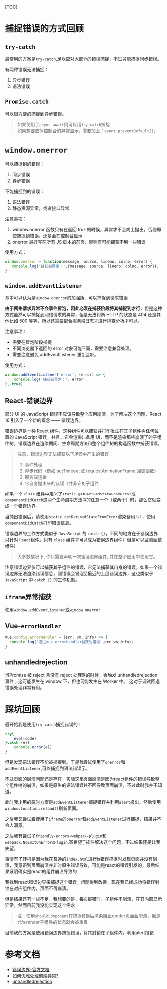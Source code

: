 [TOC]

# 捕捉错误的方式回顾
## `try-catch`
最常用的方案是`try-catch`,足以应对大部分的错误捕捉，不过只能捕捉同步错误。

有两种错误无法捕捉：
1. 异步错误
2. 语法错误

## `Promise.catch`
可以很方便的捕捉到异步错误。
> 如果使用了`async await`则可以用`try-catch`捕捉<br/>
> 如果想要去掉控制台的异常显示，需要加上：`event.preventDefault();`

# `window.onerror`
可以捕捉到的错误：
1. 同步错误
2. 异步错误

不能捕捉到的错误：
1. 语法错误
2. 静态资源异常，或者接口异常

注意事项：
1. window.onerror 函数只有在返回 true 的时候，异常才不会向上抛出，否则即使捕捉到错误，还是会在控制台显示
2. onerror 最好写在所有 JS 脚本的前面，否则有可能捕获不到一些错误

使用方式：
```js
window.onerror = function(message, source, lineno, colno, error) {
   console.log('捕获到异常：',{message, source, lineno, colno, error});
}
```

## `window.addEventListener`
基本可以认为是`window.onerror`的加强版，可以捕捉到请求错误

**由于网络请求异常不会事件冒泡，因此必须在捕获阶段将其捕捉到才行**，但是这种方式虽然可以捕捉到网络请求的异常，但是无法判断 HTTP 的状态是 404 还是其他比如 500 等等，所以还需要配合服务端日志才进行排查分析才可以。

注意事项：
- 需要在冒泡阶段捕捉
- 不同浏览器下返回的 error 对象可能不同，需要注意兼容处理。
- 需要注意避免 addEventListener 重复监听。

使用方式：
```js
window.addEventListener('error', (error) => {
    console.log('捕获到异常：', error);
}, true)
```

## React-错误边界
部分 UI 的 JavaScript 错误不应该导致整个应用崩溃，为了解决这个问题，React 16 引入了一个新的概念 —— 错误边界。

错误边界是一种 React 组件，这种组件可以捕获并打印发生在其子组件树任何位置的 JavaScript 错误，并且，它会渲染出备用 UI，而不是渲染那些崩溃了的子组件树。错误边界在渲染期间、生命周期方法和整个组件树的构造函数中捕获错误。

> 注意，错误边界无法捕获以下场景中产生的错误：
> 1. 事件处理
> 2. 异步代码（例如 setTimeout 或 requestAnimationFrame 回调函数）
> 3. 服务端渲染
> 4. 它自身抛出来的错误（并非它的子组件

如果一个 `class` 组件中定义了`static getDerivedStateFromError`或`componentDidCatch`这两个生命周期方法中的任意一个（或两个）时，那么它就变成一个错误边界。

当抛出错误后，请使用`static getDerivedStateFromError`渲染备用 UI ，使用`componentDidCatch`打印错误信息。

错误边界的工作方式类似于 `JavaScript` 的 `catch {}`，不同的地方在于错误边界只针对 `React`组件。只有 `class` 组件才可以成为错误边界组件）但是可以监测函数组件）
> 大多数情况下, 你只需要声明一次错误边界组件, 并在整个应用中使用它。

注意错误边界仅可以捕获其子组件的错误，它无法捕获其自身的错误。如果一个错误边界无法渲染错误信息，则错误会冒泡至最近的上层错误边界，这也类似于 `JavaScript` 中 `catch {}` 的工作机制。

## `iframe`异常捕获
使用`window.addEventListener`或`window.onerror`

## Vue-`errorHandler`
```js
Vue.config.errorHandler = (err, vm, info) => {
  console.log('通过vue errorHandler捕获的错误',err,vm,info);
}
```

## unhandledrejection
当Promise 被 reject 且没有 reject 处理器的时候，会触发 unhandledrejection 事件；这可能发生在 window 下，但也可能发生在 Worker 中。 这对于调试回退错误处理非常有用。

# 踩坑回顾
最开始我是使用`try-catch`捕捉错误的：
```js
try{
    evel(code)
}catch (e){
    console.error(e1)
}
```

但是发现语法错误不能被捕捉到。于是我尝试使用了`onerror`和`addEventListener`,可以捕捉到语法错误了。

不过页面的崩溃问题还是存在，实际这里页面崩溃是因为react组件的错误导致整个组件树的崩溃，如果是原生的语法错误并不回导致页面崩溃，不过此时我并不知道。

此时我才用的临时方案是`addEventListener`捕捉错误并利用`alert`报出，然后使用` window.location.reload()`刷新页面。

之后我又尝试着使用了`iframe`的`onerror`和`addEventListener`进行捕捉，结果并不令人满意。

之后我有尝试了`friendly-errors-webpack-plugin`和`webpack.NoEmitOnErrorsPlugin`,寄希望于插件解决这个问题，不过结果还是让我失望。

事情有了转机是因为我在普通的`index.html`进行js错误捕捉时发现页面并没有崩溃，我意识到页面崩溃并非时原生错误导致，可能是react的错误引发的，最后结果证明确实是react的组件崩溃导致的

我找到react错误边界来捕捉这个错误，问题得到改善，现在我已经成功将错误封锁在对应组件内，页面不再崩溃。

但是结果还有一些不足，我想要的是，每次报错时，子组件不崩溃，在其内部显示异常，然而目前我没能实现这个需求
> 注：使用`shouldComponent`在捕捉错误后渲染阻止render页面会崩溃，但是允许render子组件的状态就会被重置

目前我的方案是使用错误边界捕捉错误，将其封锁在子组件内，利用alert报错

# 参考文档
- [错误边界-官方文档](https://zh-hans.reactjs.org/docs/error-boundaries.html)
- [如何优雅处理前端异常?](http://jartto.wang/2018/11/20/js-exception-handling/)
- [unhandledrejection](https://developer.mozilla.org/zh-CN/docs/Web/Events/unhandledrejection)
